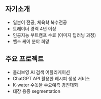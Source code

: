 ## 자기소개
* 일본어 전공, 체육학 복수전공
* 트레이너 경력 4년 이상
* 인공지능 부트캠프 수료 (이미지 딥러닝 과정)
* 헬스 케어 분야 희망

## 주요 프로젝트
* 올리브영 AI 검색 어플리케이션
* ChatGPT API 활용한 레시피 생성 서비스
* K-water 수돗물 수요예측 경진대회
* 대장 용종 segmentation
